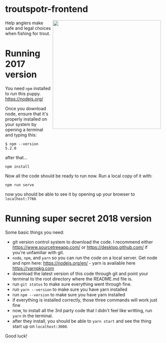 # troutspotr-frontend
<img height="350px" align="right" src="https://user-images.githubusercontent.com/1424223/28183333-b5a00d9a-67d4-11e7-8932-93420c714ddc.jpg">
Help anglers make safe and legal choices when fishing for trout.

# Running 2017 version

You need `npm` installed to run this puppy.
https://nodejs.org/

Once you download node, ensure that it's properly installed on your system by opening a terminal and typing this:
```
$ npm --version
5.2.0
```

after that...
```
npm install
```

Now all the code should be ready to run now.
Run a local copy of it with:
```
npm run serve
```

now you should be able to see it by opening up your browser to `localhost:7766`

# Running super secret 2018 version
Some basic things you need:
- git version control system to download the code. I recommend either https://www.sourcetreeapp.com/ or https://desktop.github.com/ if you're unfamiliar with git.
- `node`, `npm`, and `yarn` so you can run the code on a local server. Get node and npm here: https://nodejs.org/en/ - yarn is available here https://yarnpkg.com
- download the latest version of this code through git and point your terminal to the root directory where the README.md file is.
- run `git status` to make sure everything went through fine.
- run `yarn --version` to make sure you have yarn installed
- run `npm --version` to make sure you have yarn installed
- if everything is installed correctly, those three commands will work just fine
- now, to install all the 3rd party code that I didn't feel like writting, run `yarn` in the terminal.
- after they install, you should be able to `yarn start` and see the thing start up on `localhost:3000`.

Good luck!